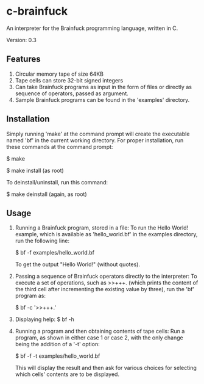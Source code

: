 c-brainfuck
===========

An interpreter for the Brainfuck programming language, written in C.


Version: 0.3


Features
--------
1. Circular memory tape of size 64KB
2. Tape cells can store 32-bit signed integers
3. Can take Brainfuck programs as input in the form of files or directly as sequence of operators, passed as argument.
4. Sample Brainfuck programs can be found in the 'examples' directory.


Installation
-----------
Simply running 'make' at the command prompt will create the executable named 'bf' in the current working directory.
For proper installation, run these commands at the command prompt:

$ make

$ make install (as root)

To deinstall/uninstall, run this command:

$ make deinstall (again, as root)


Usage
-----
1. Running a Brainfuck program, stored in a file:
	To run the Hello World! example, which is available as 'hello_world.bf' in the examples directory, run the following line:

	$ bf -f examples/hello_world.bf

	To get the output "Hello World!" (without quotes).

2. Passing a sequence of Brainfuck operators directly to the interpreter:
	To execute a set of operations, such as >>+++. (which prints the content of the third cell after incrementing the existing value by three), run the 'bf' program as:

	$ bf -c '>>+++.'

3. Displaying help:
	$ bf -h

4. Running a program and then obtaining contents of tape cells:
	Run a program, as shown in either case 1 or case 2, with the only change being the addition of a '-t' option:

	$ bf -f -t examples/hello_world.bf

	This will display the result and then ask for various choices for selecting which cells' contents are to be displayed.
